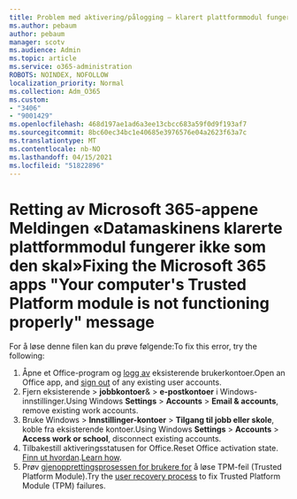 ```yaml
---
title: Problem med aktivering/pålogging – klarert plattformmodul fungerer ikke
ms.author: pebaum
author: pebaum
manager: scotv
ms.audience: Admin
ms.topic: article
ms.service: o365-administration
ROBOTS: NOINDEX, NOFOLLOW
localization_priority: Normal
ms.collection: Adm_O365
ms.custom:
- "3406"
- "9001429"
ms.openlocfilehash: 468d197ae1ad6a3ee13cbcc683a59f0d9f193af7
ms.sourcegitcommit: 8bc60ec34bc1e40685e3976576e04a2623f63a7c
ms.translationtype: MT
ms.contentlocale: nb-NO
ms.lasthandoff: 04/15/2021
ms.locfileid: "51822896"
---
```

# <a name="fixing-the-microsoft-365-apps-your-computers-trusted-platform-module-is-not-functioning-properly-message"></a><span data-ttu-id="3f3b8-102">Retting av Microsoft 365-appene Meldingen «Datamaskinens klarerte plattformmodul fungerer ikke som den skal»</span><span class="sxs-lookup"><span data-stu-id="3f3b8-102">Fixing the Microsoft 365 apps "Your computer's Trusted Platform module is not functioning properly" message</span></span>

<span data-ttu-id="3f3b8-103">For å løse denne filen kan du prøve følgende:</span><span class="sxs-lookup"><span data-stu-id="3f3b8-103">To fix this error, try the following:</span></span>

1. <span data-ttu-id="3f3b8-104">Åpne et Office-program og [logg av](https://support.office.com/article/5a20dc11-47e9-4b6f-945d-478cb6d92071) eksisterende brukerkontoer.</span><span class="sxs-lookup"><span data-stu-id="3f3b8-104">Open an Office app, and [sign out](https://support.office.com/article/5a20dc11-47e9-4b6f-945d-478cb6d92071) of any existing user accounts.</span></span>   
2. <span data-ttu-id="3f3b8-105">Fjern eksisterende  >  **jobbkontoer**&  >  **e-postkontoer** i Windows-innstillinger.</span><span class="sxs-lookup"><span data-stu-id="3f3b8-105">Using Windows **Settings** > **Accounts** > **Email & accounts**, remove existing work accounts.</span></span> 
3. <span data-ttu-id="3f3b8-106">Bruke Windows  >  **Innstillinger-kontoer**  >  **Tilgang til jobb eller skole**, koble fra eksisterende kontoer.</span><span class="sxs-lookup"><span data-stu-id="3f3b8-106">Using Windows **Settings** > **Accounts** > **Access work or school**, disconnect existing accounts.</span></span> 
4. <span data-ttu-id="3f3b8-107">Tilbakestill aktiveringsstatusen for Office.</span><span class="sxs-lookup"><span data-stu-id="3f3b8-107">Reset Office activation state.</span></span> <span data-ttu-id="3f3b8-108">[Finn ut hvordan](https://docs.microsoft.com/office365/troubleshoot/activation/reset-office-365-proplus-activation-state
).</span><span class="sxs-lookup"><span data-stu-id="3f3b8-108">[Learn how](https://docs.microsoft.com/office365/troubleshoot/activation/reset-office-365-proplus-activation-state
).</span></span>
5. <span data-ttu-id="3f3b8-109">Prøv [gjenopprettingsprosessen for brukere for](https://docs.microsoft.com/office365/troubleshoot/administration/connection-issue-when-sign-in-office-2016#symptom-2) å løse TPM-feil (Trusted Platform Module).</span><span class="sxs-lookup"><span data-stu-id="3f3b8-109">Try the [user recovery process](https://docs.microsoft.com/office365/troubleshoot/administration/connection-issue-when-sign-in-office-2016#symptom-2) to fix Trusted Platform Module (TPM) failures.</span></span>